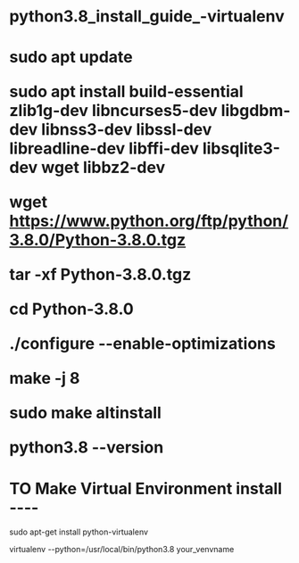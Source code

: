 # python3.8_install_guide_-virtualenv
<h1 Install python 3.8 >


sudo apt update

sudo apt install build-essential zlib1g-dev libncurses5-dev libgdbm-dev libnss3-dev libssl-dev libreadline-dev libffi-dev libsqlite3-dev wget libbz2-dev

wget https://www.python.org/ftp/python/3.8.0/Python-3.8.0.tgz

tar -xf Python-3.8.0.tgz

cd Python-3.8.0

./configure --enable-optimizations

make -j 8

sudo make altinstall

python3.8 --version

#  TO Make Virtual Environment install ----

sudo apt-get install python-virtualenv

virtualenv --python=/usr/local/bin/python3.8 your_venvname
